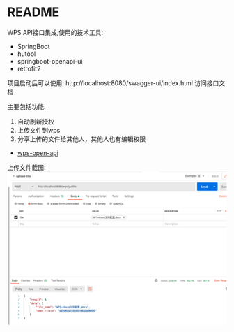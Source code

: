 # README

WPS API接口集成,使用的技术工具:

- SpringBoot
- hutool
- springboot-openapi-ui
- retrofit2

项目启动后可以使用: http://localhost:8080/swagger-ui/index.html 访问接口文档

主要包括功能:
1. 自动刷新授权
2. 上传文件到wps
3. 分享上传的文件给其他人，其他人也有编辑权限

- [wps-open-api](https://open.wps.cn/docs/cloud/case-solution)

上传文件截图:
![img](wps-snaphost.png)

